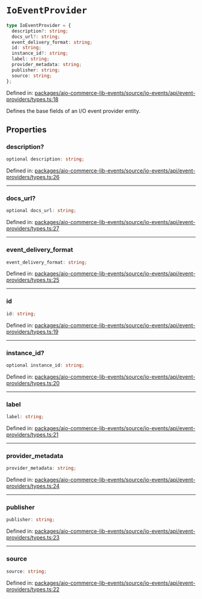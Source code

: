 # `IoEventProvider`

```ts
type IoEventProvider = {
  description?: string;
  docs_url?: string;
  event_delivery_format: string;
  id: string;
  instance_id?: string;
  label: string;
  provider_metadata: string;
  publisher: string;
  source: string;
};
```

Defined in: [packages/aio-commerce-lib-events/source/io-events/api/event-providers/types.ts:18](https://github.com/adobe/aio-commerce-sdk/blob/db09d0de34ee085849efca6e0213ea525d0165dc/packages/aio-commerce-lib-events/source/io-events/api/event-providers/types.ts#L18)

Defines the base fields of an I/O event provider entity.

## Properties

### description?

```ts
optional description: string;
```

Defined in: [packages/aio-commerce-lib-events/source/io-events/api/event-providers/types.ts:26](https://github.com/adobe/aio-commerce-sdk/blob/db09d0de34ee085849efca6e0213ea525d0165dc/packages/aio-commerce-lib-events/source/io-events/api/event-providers/types.ts#L26)

---

### docs_url?

```ts
optional docs_url: string;
```

Defined in: [packages/aio-commerce-lib-events/source/io-events/api/event-providers/types.ts:27](https://github.com/adobe/aio-commerce-sdk/blob/db09d0de34ee085849efca6e0213ea525d0165dc/packages/aio-commerce-lib-events/source/io-events/api/event-providers/types.ts#L27)

---

### event_delivery_format

```ts
event_delivery_format: string;
```

Defined in: [packages/aio-commerce-lib-events/source/io-events/api/event-providers/types.ts:25](https://github.com/adobe/aio-commerce-sdk/blob/db09d0de34ee085849efca6e0213ea525d0165dc/packages/aio-commerce-lib-events/source/io-events/api/event-providers/types.ts#L25)

---

### id

```ts
id: string;
```

Defined in: [packages/aio-commerce-lib-events/source/io-events/api/event-providers/types.ts:19](https://github.com/adobe/aio-commerce-sdk/blob/db09d0de34ee085849efca6e0213ea525d0165dc/packages/aio-commerce-lib-events/source/io-events/api/event-providers/types.ts#L19)

---

### instance_id?

```ts
optional instance_id: string;
```

Defined in: [packages/aio-commerce-lib-events/source/io-events/api/event-providers/types.ts:20](https://github.com/adobe/aio-commerce-sdk/blob/db09d0de34ee085849efca6e0213ea525d0165dc/packages/aio-commerce-lib-events/source/io-events/api/event-providers/types.ts#L20)

---

### label

```ts
label: string;
```

Defined in: [packages/aio-commerce-lib-events/source/io-events/api/event-providers/types.ts:21](https://github.com/adobe/aio-commerce-sdk/blob/db09d0de34ee085849efca6e0213ea525d0165dc/packages/aio-commerce-lib-events/source/io-events/api/event-providers/types.ts#L21)

---

### provider_metadata

```ts
provider_metadata: string;
```

Defined in: [packages/aio-commerce-lib-events/source/io-events/api/event-providers/types.ts:24](https://github.com/adobe/aio-commerce-sdk/blob/db09d0de34ee085849efca6e0213ea525d0165dc/packages/aio-commerce-lib-events/source/io-events/api/event-providers/types.ts#L24)

---

### publisher

```ts
publisher: string;
```

Defined in: [packages/aio-commerce-lib-events/source/io-events/api/event-providers/types.ts:23](https://github.com/adobe/aio-commerce-sdk/blob/db09d0de34ee085849efca6e0213ea525d0165dc/packages/aio-commerce-lib-events/source/io-events/api/event-providers/types.ts#L23)

---

### source

```ts
source: string;
```

Defined in: [packages/aio-commerce-lib-events/source/io-events/api/event-providers/types.ts:22](https://github.com/adobe/aio-commerce-sdk/blob/db09d0de34ee085849efca6e0213ea525d0165dc/packages/aio-commerce-lib-events/source/io-events/api/event-providers/types.ts#L22)
